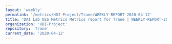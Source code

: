 ```yaml
---
layout: 'weekly'
permalink: '/metrics/HDI-Project/Trane/WEEKLY-REPORT-2020-04-12'
title: 'DAI Lab OSS Metrics Metrics report for Trane | WEEKLY-REPORT-2020-04-12'
organization: 'HDI-Project'
repository: 'Trane'
current_date: '2020-04-12'
---
```

